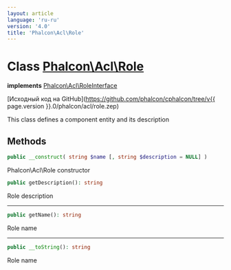 ```yaml
---
layout: article
language: 'ru-ru'
version: '4.0'
title: 'Phalcon\Acl\Role'
---
```

# Class [Phalcon\Acl\Role](Phalcon_Acl_Role)

**implements** [Phalcon\Acl\RoleInterface](Phalcon_Acl_RoleInterface)

[Исходный код на GitHub](https://github.com/phalcon/cphalcon/tree/v{{ page.version }}.0/phalcon/acl/role.zep)

This class defines a component entity and its description

## Methods

```php
public __construct( string $name [, string $description = NULL] )
```

Phalcon\Acl\Role constructor

```php
public getDescription(): string
```

Role description

* * *

```php
public getName(): string
```

Role name

* * *

```php
public __toString(): string
```

Role name